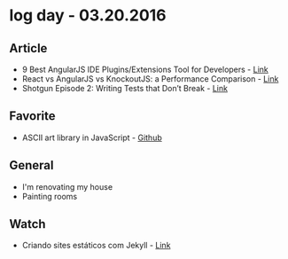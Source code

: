 # log day - 03.20.2016

## Article 

- 9 Best AngularJS IDE Plugins/Extensions Tool for Developers - [Link](http://angularjs.posthaven.com/9-best-angularjs-ide-plugins-slash-extensions-tool-for-developers-3)
- React vs AngularJS vs KnockoutJS: a Performance Comparison - [Link](https://www.codementor.io/reactjs/tutorial/reactjs-vs-angular-js-performance-comparison-knockout)
- Shotgun Episode 2: Writing Tests that Don’t Break - [Link](https://medium.com/javascript-scene/shotgun-episode-2-writing-tests-that-don-t-break-6fbce334c0c8#.rdy3oock4)


## Favorite

- ASCII art library in JavaScript - [Github](https://github.com/mir3z/aalib.js)


## General

- I'm renovating my house
 - Painting rooms


## Watch

- Criando sites estáticos com Jekyll - [Link](http://willianjusten.teachable.com/courses/criando-sites-estaticos-com-jekyll) 